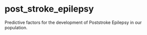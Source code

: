 # post_stroke_epilepsy
 Predictive factors for the development of Poststroke Epilepsy in our population.
